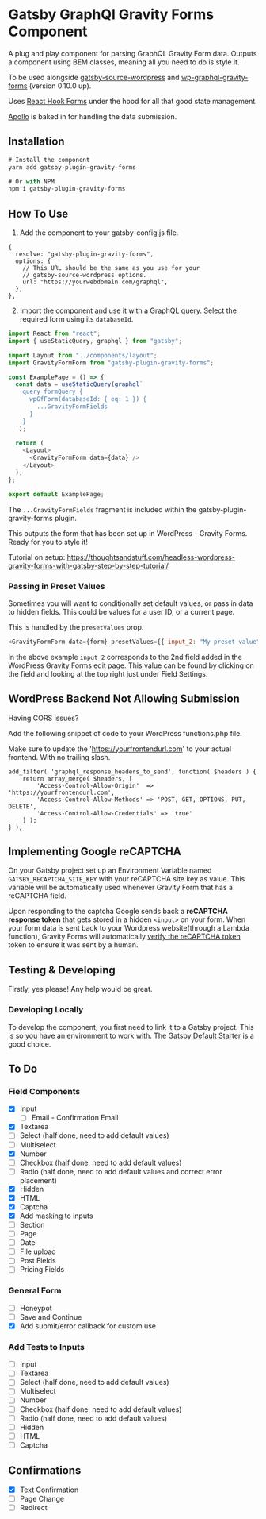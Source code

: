# Gatsby GraphQl Gravity Forms Component

A plug and play component for parsing GraphQL Gravity Form data. Outputs a component using BEM classes, meaning all you need to do is style it.

To be used alongside [gatsby-source-wordpress](https://www.npmjs.com/package/gatsby-source-wordpress) and [wp-graphql-gravity-forms](https://github.com/harness-software/wp-graphql-gravity-forms) (version 0.10.0 up).

Uses [React Hook Forms](https://react-hook-form.com/) under the hood for all that good state management.

[Apollo](https://github.com/apollographql/apollo-client) is baked in for handling the data submission.

## Installation

```js
# Install the component
yarn add gatsby-plugin-gravity-forms

# Or with NPM
npm i gatsby-plugin-gravity-forms
```

## How To Use

1. Add the component to your gatsby-config.js file.

```
{
  resolve: "gatsby-plugin-gravity-forms",
  options: {
    // This URL should be the same as you use for your
    // gatsby-source-wordpress options.
    url: "https://yourwebdomain.com/graphql",
  },
},
```

2. Import the component and use it with a GraphQL query. Select the required form using its `databaseId`.

```js
import React from "react";
import { useStaticQuery, graphql } from "gatsby";

import Layout from "../components/layout";
import GravityFormForm from "gatsby-plugin-gravity-forms";

const ExamplePage = () => {
  const data = useStaticQuery(graphql`
    query formQuery {
      wpGfForm(databaseId: { eq: 1 }) {
        ...GravityFormFields
      }
    }
  `);

  return (
    <Layout>
      <GravityFormForm data={data} />
    </Layout>
  );
};

export default ExamplePage;
```

The `...GravityFormFields` fragment is included within the gatsby-plugin-gravity-forms plugin.

This outputs the form that has been set up in WordPress - Gravity Forms. Ready for you to style it!

Tutorial on setup: https://thoughtsandstuff.com/headless-wordpress-gravity-forms-with-gatsby-step-by-step-tutorial/

### Passing in Preset Values

Sometimes you will want to conditionally set default values, or pass in data to hidden fields. This could be values for a user ID, or a current page.

This is handled by the `presetValues` prop.

```js
<GravityFormForm data={form} presetValues={{ input_2: "My preset value" }} />
```

In the above example `input_2` corresponds to the 2nd field added in the WordPress Gravity Forms edit page. This value can be found by clicking on the field and looking at the top right just under Field Settings.

## WordPress Backend Not Allowing Submission

Having CORS issues?

Add the following snippet of code to your WordPress functions.php file.

Make sure to update the 'https://yourfrontendurl.com' to your actual frontend. With no trailing slash.

```
add_filter( 'graphql_response_headers_to_send', function( $headers ) {
	return array_merge( $headers, [
		'Access-Control-Allow-Origin'  => 'https://yourfrontendurl.com',
		'Access-Control-Allow-Methods' => 'POST, GET, OPTIONS, PUT, DELETE',
		'Access-Control-Allow-Credentials' => 'true'
	] );
} );
```

## Implementing Google reCAPTCHA

On your Gatsby project set up an Environment Variable named `GATSBY_RECAPTCHA_SITE_KEY` with your reCAPTCHA site key as value. This variable will be automatically used whenever Gravity Form that has a reCAPTCHA field.

Upon responding to the captcha Google sends back a **reCAPTCHA response token** that gets stored in a hidden `<input>` on your form. When your form data is sent back to your Wordpress website(through a Lambda function), Gravity Forms will automatically [verify the reCAPTCHA token](https://developers.google.com/recaptcha/docs/verify) token to ensure it was sent by a human.

## Testing & Developing

Firstly, yes please! Any help would be great.

### Developing Locally

To develop the component, you first need to link it to a Gatsby project. This is so you have an environment to work with. The [Gatsby Default Starter](https://github.com/gatsbyjs/gatsby-starter-default) is a good choice.

## To Do

### Field Components

- [x] Input
  - [ ] Email - Confirmation Email
- [x] Textarea
- [ ] Select (half done, need to add default values)
- [ ] Multiselect
- [x] Number
- [ ] Checkbox (half done, need to add default values)
- [ ] Radio (half done, need to add default values and correct error placement)
- [x] Hidden
- [x] HTML
- [x] Captcha
- [x] Add masking to inputs
- [ ] Section
- [ ] Page
- [ ] Date
- [ ] File upload
- [ ] Post Fields
- [ ] Pricing Fields

### General Form

- [ ] Honeypot
- [ ] Save and Continue
- [x] Add submit/error callback for custom use

### Add Tests to Inputs

- [ ] Input
- [ ] Textarea
- [ ] Select (half done, need to add default values)
- [ ] Multiselect
- [ ] Number
- [ ] Checkbox (half done, need to add default values)
- [ ] Radio (half done, need to add default values)
- [ ] Hidden
- [ ] HTML
- [ ] Captcha

## Confirmations

- [x] Text Confirmation
- [ ] Page Change
- [ ] Redirect
